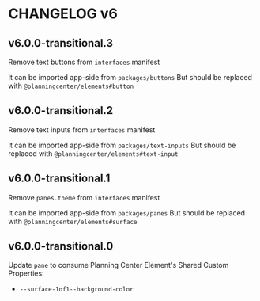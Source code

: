 # CHANGELOG v6

## v6.0.0-transitional.3
Remove text buttons from `interfaces` manifest

It can be imported app-side from `packages/buttons`
But should be replaced with `@planningcenter/elements#button`

## v6.0.0-transitional.2

Remove text inputs from `interfaces` manifest

It can be imported app-side from `packages/text-inputs`
But should be replaced with `@planningcenter/elements#text-input`

## v6.0.0-transitional.1

Remove `panes.theme` from `interfaces` manifest

It can be imported app-side from `packages/panes`
But should be replaced with `@planningcenter/elements#surface`

## v6.0.0-transitional.0

Update `pane` to consume Planning Center Element's Shared Custom Properties:

- `--surface-1of1--background-color`
